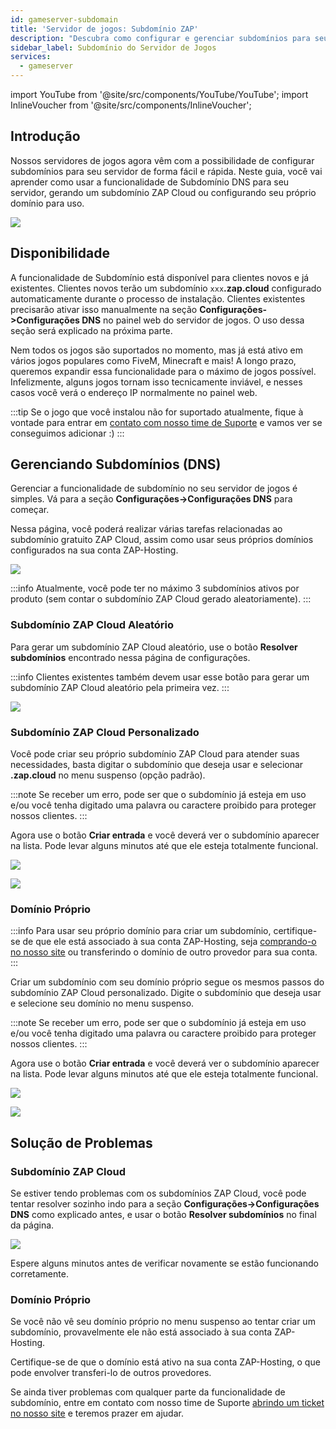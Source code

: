 ```yaml
---
id: gameserver-subdomain
title: 'Servidor de jogos: Subdomínio ZAP'
description: "Descubra como configurar e gerenciar subdomínios para seu servidor de jogos para melhor acessibilidade e personalização → Saiba mais agora"
sidebar_label: Subdomínio do Servidor de Jogos
services:
  - gameserver
---
```


import YouTube from '@site/src/components/YouTube/YouTube';
import InlineVoucher from '@site/src/components/InlineVoucher';

## Introdução

Nossos servidores de jogos agora vêm com a possibilidade de configurar subdomínios para seu servidor de forma fácil e rápida. Neste guia, você vai aprender como usar a funcionalidade de Subdomínio DNS para seu servidor, gerando um subdomínio ZAP Cloud ou configurando seu próprio domínio para uso.

<YouTube videoId="1fFagkzOvfo" imageSrc="https://screensaver01.zap-hosting.com/index.php/s/bbTYcXxCWXEYNrQ/preview" title="Domínio ZAP Cloud para Servidores de Jogos" description="Prefere entender melhor vendo as coisas em ação? A gente te entende! Mergulhe no nosso vídeo que explica tudo para você. Seja se estiver com pressa ou só quiser absorver a informação da forma mais legal possível!"/>

![](https://screensaver01.zap-hosting.com/index.php/s/yJTBQ7oC926LfbT/preview)

<InlineVoucher />

## Disponibilidade

A funcionalidade de Subdomínio está disponível para clientes novos e já existentes. Clientes novos terão um subdomínio `xxx`**.zap.cloud** configurado automaticamente durante o processo de instalação. Clientes existentes precisarão ativar isso manualmente na seção **Configurações->Configurações DNS** no painel web do servidor de jogos. O uso dessa seção será explicado na próxima parte.

Nem todos os jogos são suportados no momento, mas já está ativo em vários jogos populares como FiveM, Minecraft e mais! A longo prazo, queremos expandir essa funcionalidade para o máximo de jogos possível. Infelizmente, alguns jogos tornam isso tecnicamente inviável, e nesses casos você verá o endereço IP normalmente no painel web.

:::tip
Se o jogo que você instalou não for suportado atualmente, fique à vontade para entrar em [contato com nosso time de Suporte](https://zap-hosting.com/en/customer/support/) e vamos ver se conseguimos adicionar :)
:::

## Gerenciando Subdomínios (DNS)

Gerenciar a funcionalidade de subdomínio no seu servidor de jogos é simples. Vá para a seção **Configurações->Configurações DNS** para começar.

Nessa página, você poderá realizar várias tarefas relacionadas ao subdomínio gratuito ZAP Cloud, assim como usar seus próprios domínios configurados na sua conta ZAP-Hosting.

![](https://screensaver01.zap-hosting.com/index.php/s/M6SMHKJcZ3GgXQd/preview)

:::info
Atualmente, você pode ter no máximo 3 subdomínios ativos por produto (sem contar o subdomínio ZAP Cloud gerado aleatoriamente).
:::

### Subdomínio ZAP Cloud Aleatório

Para gerar um subdomínio ZAP Cloud aleatório, use o botão **Resolver subdomínios** encontrado nessa página de configurações.

:::info
Clientes existentes também devem usar esse botão para gerar um subdomínio ZAP Cloud aleatório pela primeira vez.
:::

![](https://screensaver01.zap-hosting.com/index.php/s/Lc5CCQwMtCK63nx/preview)

### Subdomínio ZAP Cloud Personalizado

Você pode criar seu próprio subdomínio ZAP Cloud para atender suas necessidades, basta digitar o subdomínio que deseja usar e selecionar **.zap.cloud** no menu suspenso (opção padrão).

:::note
Se receber um erro, pode ser que o subdomínio já esteja em uso e/ou você tenha digitado uma palavra ou caractere proibido para proteger nossos clientes.
:::

Agora use o botão **Criar entrada** e você deverá ver o subdomínio aparecer na lista. Pode levar alguns minutos até que ele esteja totalmente funcional.

![](https://screensaver01.zap-hosting.com/index.php/s/odqKSyzXRLi5zRx/preview)

![](https://screensaver01.zap-hosting.com/index.php/s/yWmt4j3nWEgbN6K/preview)

### Domínio Próprio

:::info
Para usar seu próprio domínio para criar um subdomínio, certifique-se de que ele está associado à sua conta ZAP-Hosting, seja [comprando-o no nosso site](https://zap-hosting.com/en/shop/product/domain/) ou transferindo o domínio de outro provedor para sua conta.
:::

Criar um subdomínio com seu domínio próprio segue os mesmos passos do subdomínio ZAP Cloud personalizado. Digite o subdomínio que deseja usar e selecione seu domínio no menu suspenso.

:::note
Se receber um erro, pode ser que o subdomínio já esteja em uso e/ou você tenha digitado uma palavra ou caractere proibido para proteger nossos clientes.
:::

Agora use o botão **Criar entrada** e você deverá ver o subdomínio aparecer na lista. Pode levar alguns minutos até que ele esteja totalmente funcional.

![](https://screensaver01.zap-hosting.com/index.php/s/Xoe8c4T9TNpby27/preview)

![](https://screensaver01.zap-hosting.com/index.php/s/AX9yFSb3nRNoKiF/preview)

## Solução de Problemas

### Subdomínio ZAP Cloud

Se estiver tendo problemas com os subdomínios ZAP Cloud, você pode tentar resolver sozinho indo para a seção **Configurações->Configurações DNS** como explicado antes, e usar o botão **Resolver subdomínios** no final da página.

![](https://screensaver01.zap-hosting.com/index.php/s/Lc5CCQwMtCK63nx/preview)

Espere alguns minutos antes de verificar novamente se estão funcionando corretamente.

### Domínio Próprio

Se você não vê seu domínio próprio no menu suspenso ao tentar criar um subdomínio, provavelmente ele não está associado à sua conta ZAP-Hosting.

Certifique-se de que o domínio está ativo na sua conta ZAP-Hosting, o que pode envolver transferi-lo de outros provedores.

Se ainda tiver problemas com qualquer parte da funcionalidade de subdomínio, entre em contato com nosso time de Suporte [abrindo um ticket no nosso site](https://zap-hosting.com/en/customer/support/) e teremos prazer em ajudar.

<InlineVoucher />